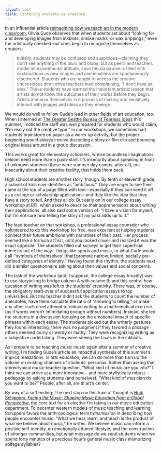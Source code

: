 ```yaml
---
layout: post
title: Centering students as creators
---
```


In an influential article
<a href="https://www.tandfonline.com/doi/pdf/10.1080/00043125.2007.11651621" alt="Olivia Gude, &quot;Principles of Possibility,&quot; Art Education, Jan. 2007, 6&ndash;17">reimagining
how we teach art in the modern classroom</a>, Olivia Gude observes that when
students set about “looking for and developing images from inkblots, smoke
marks, or wax drippings,” even the artistically checked-out ones begin to
recognize themselves as creators:

> Initially, students may be confused and suspicious—claiming they don’t see
> anything in the blurs and blobs, but as peers and teachers model an
> experimental attitude, soon the classroom is filled with exclamations as new
> images and combinations are spontaneously discovered. Students who are taught
> to access the creative unconscious don’t drive teachers mad complaining, “I
> don’t have an idea.” These students have learned the important artistic lesson
> that artists do not know the outcomes of their works before they begin.
> Artists immerse themselves in a process of making and sensitively interact
> with images and ideas as they emerge.

We would do well to follow Gude’s lead in other fields of art education, too.
When I interned at <a href="https://fearlessideas.org/">The Greater Seattle
Bureau of Fearless Ideas</a> this summer, I noticed the staff was well prepared
for students who would claim, “I’m really not the creative type.” In our
workshops, we sometimes had students brainstorm on paper as a warm-up activity,
but the proper beginning would always involve dissecting a story or film clip
and bouncing original ideas around in a group discussion.

This works great for elementary schoolers, whose boundless imaginations seldom
need more than a push-start. It’s insecurity about speaking in front of unknown
students (these were summer day camps, after all), not insecurity about their
creative facility, that holds them back.

High school students are another story, though. By tenth or eleventh grade, a
subset of kids now identifies as “ambitious.” They are eager to see their name
at the top of a page filled with text—especially if they can send it off as a
college or scholarship application—and they like the idea that they have a story
to tell. And they all *do.* But early on in our college essay workshop at BFI,
when asked to describe their apprehensions about writing their applications, all
also said some version of: “I have a vision for myself, but I’m not sure how
telling the story of my past adds up to it.”

The lead teacher on that workshop, a professional essay counselor who
volunteered to do this workshop for free, was excellent at helping students
connect their future ambitions with narratives of their past. Her process seemed
like a formula at first, until you looked closer and realized it was the exact
opposite. The students filled out surveys to get their superficial interests out
of the way—things like sports and music, or what Gude would call “‘symbols of
themselves’ [that] promote narrow, limited, socially pre-defined categories of
identity.” Having found this rhythm, the students next did a similar
questionnaire asking about their values and social concerns.

The task of the workshop (and, I suppose, the college essay broadly) was to use
storytelling to bridge column A with column B, and this central *how* question
of writing was left to the students’ creativity. There was, of course, the
obligatory read-over of successful application essays to top universities. But
this teacher didn’t ask the students to count the number of anecdotes, have them
calculate the ratio of “showing to telling,” or make any other such cruel
attempt to reduce writing to a mathematical exercise (as if words weren’t
intimidating enough *without* numbers). Instead, she led the students in a
discussion focusing on the emotional impact of specific phrases within each
essay. The students picked out the writerly gestures they found interesting;
there was no judgment if they favored a passage others deemed corny or wordy or
mathy. They were recognizing writing as a subjective undertaking. They were
seeing the faces in the inkblots.

As I prepare to be teaching music music again after a summer of creative
writing, I’m finding Gude’s article an impactful synthesis of this summer’s
implicit realizations. In arts education, we can do more than turn up the volume
on existing channels of students’ personas. Rather than asking that
stereotypical music-teacher question, “What kind of music are you into?” I think
we can arrive at a more innovative—and more stylistically robust—pedagogy by
asking students (and ourselves), “What kind of musician do you want to be?”
People, after all, are at art’s center.

By way of a soft ending: The next stop on this train of thought is
[Huib Schippers’ *Facing the Music: Shaping Music Education from a Global Perspective*](https://global.oup.com/academic/product/facing-the-music-9780195379761?cc=us&lang=en&),
the core text for an elective I’m taking in our music education department. To
decenter western models of music teaching and learning, Schippers favors the
anthropological term *transmission* in describing how people encounter music.
“What we hear, learn, and teach is the product of what we believe about music,”
he writes. We believe music can inform a positive self-identity, an emotionally
attuned lifestyle, and the construction of stronger communities, but what
message do we send students when we spend forty minutes of a precious hour’s
general music class memorizing solfege syllables?
